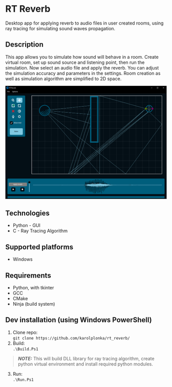 # RT Reverb
Desktop app for applying reverb to audio files in user created rooms, using ray tracing for simulating sound waves propagation. 

## Description
This app allows you to simulate how sound will behave in a room. Create virtual room, set up sound source and listening point, then run the simulation. Now select an audio file and apply the reverb. You can adjust the simulation accuracy and parameters in the settings. Room creation as well as simulation algorithm are simplified to 2D space.

![Simple scene example](images/gui_simple.png)

## Technologies
- Python - GUI
- C - Ray Tracing Algorithm

## Supported platforms
- Windows

## Requirements
- Python, with tkinter
- GCC
- CMake
- Ninja (build system)

## Dev installation (using Windows PowerShell)
1. Clone repo: </br>
`git clone https://github.com/karolplonka/rt_reverb/`
2. Build: </br>
`.\Build.Ps1`
> **_NOTE:_** This will build DLL library for ray tracing algorithm, create python virtual environment and install required python modules.
3. Run: </br>
`.\Run.Ps1`
